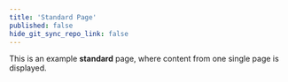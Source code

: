 ```yaml
---
title: 'Standard Page'
published: false
hide_git_sync_repo_link: false
---
```


This is an example **standard** page, where content from one single page is displayed.
